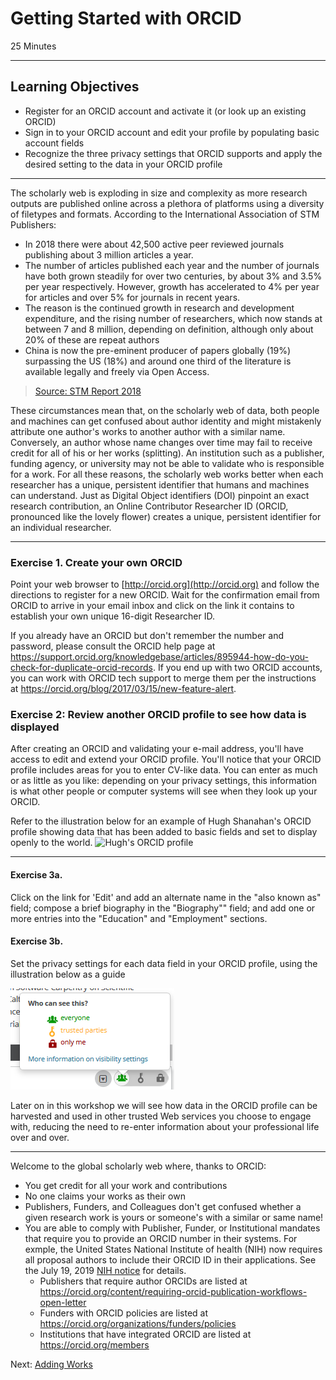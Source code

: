 #  Getting Started with ORCID
25 Minutes

---

## Learning Objectives

* Register for an ORCID account and activate it (or look up an existing ORCID)
* Sign in to your ORCID account and edit your profile by populating basic account fields
* Recognize the three  privacy settings that ORCID supports and apply the desired setting to the data in your ORCID profile

-----

The scholarly web is exploding in size and complexity as more research outputs are published online across a plethora of platforms using a diversity of filetypes and formats. According to the International Association of STM Publishers:
>
* In 2018 there were about 42,500 active peer reviewed journals publishing about 3 million articles a year. 
* The number of articles published each year and the number of journals have both grown steadily for over two centuries, by about 3% and 3.5% per year respectively. However, growth has accelerated to 4% per year for
articles and over 5% for journals in recent years. 
* The reason is the continued growth in research and development expenditure, and the rising number of researchers, which now stands at between 7 and 8 million, depending on definition, although only about 20% of these are repeat authors
* China is now the pre-eminent producer of papers globally (19%) surpassing the US (18%) and around one third of the literature is available legally and freely via Open Access. 

>[Source: STM Report 2018](https://www.stm-assoc.org/2018_10_04_STM_Report_2018.pdf)



These circumstances mean that, on the scholarly web of data, both people and machines can get confused about author identity and might mistakenly attribute one author's works to another author with a similar name. Conversely, an author whose name changes over time may fail to receive credit for all of his or her works (splitting). An institution such as a publisher, funding agency, or university 
may not be able to validate who is responsible for a work. For all these reasons, 
the scholarly web works better when each researcher has a unique, 
persistent identifier that humans and machines can understand. Just as Digital Object identifiers (DOI) pinpoint an exact research contribution, an 
Online Contributor Researcher ID (ORCID, pronounced like the lovely flower) 
creates a unique, persistent identifier for an individual researcher.

---

### Exercise 1. Create your own ORCID

Point your web browser to [http://orcid.org](http://orcid.org) and follow the directions to register for a new ORCID. Wait for the confirmation email from ORCID to arrive in your email inbox and click on the link it contains to establish your own unique 16-digit Researcher ID.

If you already have an ORCID but don't remember the number and password, please consult the ORCID help page at <https://support.orcid.org/knowledgebase/articles/895944-how-do-you-check-for-duplicate-orcid-records>. If you end up with two ORCID accounts, you can work with ORCID tech support to merge them per the instructions at <https://orcid.org/blog/2017/03/15/new-feature-alert>.

### Exercise 2: Review another ORCID profile to see how data is displayed

 
After creating an ORCID and validating your e-mail address, you'll have
access to edit and extend your ORCID profile. You'll notice that your ORCID profile includes areas for you to enter CV-like data. You can enter as much or as little as you like: depending on your privacy settings, this information is what other people or
computer systems will see when they look up your ORCID.

Refer to the illustration below for an example of Hugh Shanahan's ORCID profile showing data that has been added to basic fields and set to display openly to the world.
![Hugh's ORCID profile](img/orcid1-500.png)

----

#### Exercise 3a.

Click on the link for 'Edit' and add an alternate name in the "also known as" field; compose a brief biography in the "Biography"" field; and add one or more entries into the "Education" and "Employment" sections. 

#### Exercise 3b.
Set the privacy settings for each data field in your ORCID profile, using the illustration below as a guide

![ORCID Privacy settings](img/orcid2.png)



Later on in this workshop we will see how data in the ORCID profile can be harvested and used in other trusted Web services you choose to engage with, reducing the need to re-enter information about your professional life over and over.



---

Welcome to the global scholarly web where, thanks to ORCID:

- You get credit for all your work and contributions 
- No one claims your works as their own
- Publishers, Funders, and Colleagues don't get confused whether a given research work is yours or someone's with a similar or same name!
- You are able to comply with Publisher, Funder, or Institutional mandates that require you to provide an ORCID number in their systems. For exmple, the United States National Institute of health (NIH) now requires all proposal authors to include their ORCID ID in their applications. See the July 19, 2019 [NIH notice](https://grants.nih.gov/grants/guide/notice-files/NOT-OD-19-109.html) for details. 
    + Publishers that require author ORCIDs are listed at <https://orcid.org/content/requiring-orcid-publication-workflows-open-letter>
    + Funders with ORCID policies are listed at <https://orcid.org/organizations/funders/policies>
    + Institutions that have integrated ORCID are listed at <https://orcid.org/members> 

Next: [Adding Works](01-adding-works.html)
